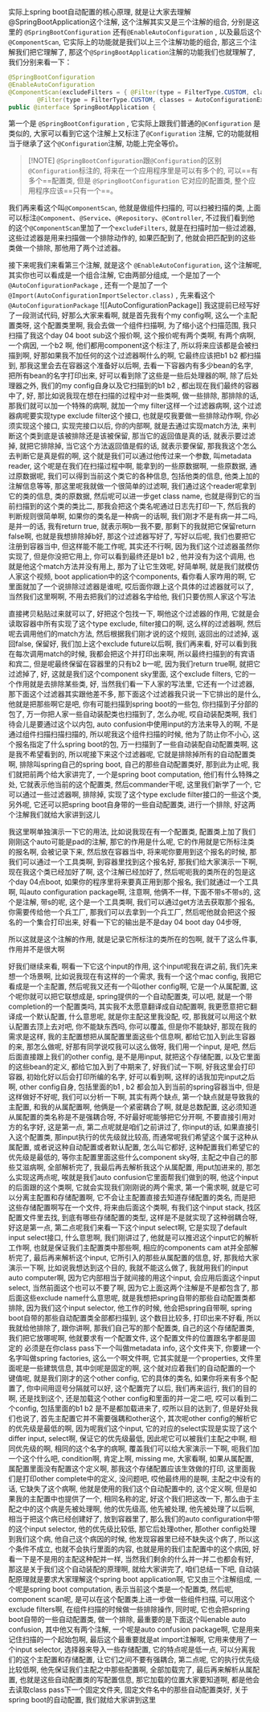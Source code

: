 实际上spring boot自动配置的核心原理, 就是让大家去理解@SpringBootApplication这个注解, 这个注解其实又是三个注解的组合, 分别是这里的 `@SpringBootConfiguration` 还有`@EnableAutoConfiguration` , 以及最后这个`@ComponentScan`, 它实际上的功能就是我们以上三个注解功能的组合, 那这三个注解我们把它理解了, 那这个`@SpringBootApplication`注解的功能我们也就理解了, 我们分别来看一下：
```java
@SpringBootConfiguration
@EnableAutoConfiguration
@ComponentScan(excludeFilters = { @Filter(type = FilterType.CUSTOM, classes = TypeExcludeFilter.class),
		@Filter(type = FilterType.CUSTOM, classes = AutoConfigurationExcludeFilter.class) })
public @interface SpringBootApplication {
```

第一个是 `@SpringBootConfiguration` , 它实际上跟我们普通的`@Configuration` 是类似的, 大家可以看到它这个注解上又标注了`@Configuration` 注解, 它的功能就相当于继承了这个`@Configuration`注解, 功能上完全等价。


> [!NOTE] `@SpringBootConfiguration`跟`@Configuration`的区别
`@Configuration`标注的, 将来在一个应用程序里是可以有多个的, 可以==有多个==配置类, 但是 `@SpringBootConfiguration` 它对应的配置类, 整个应用程序应该==只有一个==。

我们再来看这个叫`@ComponentScan`, 他就是做组件扫描的, 可以扫被扫描的类, 上面可以标注`@Component`、`@Service`、`@Repository`、`@Controller`, 不过我们看到他的这个`@ComponentScan`里加了一个`excludeFilters`, 就是在扫描时加一些过滤器, 这些过滤器是用来扫描做一个排除动作的, 如果匹配到了, 他就会把匹配到的这些类做一个排除, 那他用了两个过滤器。


接下来呢我们来看第三个注解, 就是这个 `@EnableAutoConfiguration`, 这个注解呢, 其实你也可以看成是一个组合注解, 它由两部分组成, 一个是加了一个`@AutoConfigurationPackage`
, 还有一个是加了一个`@Import(AutoConfigurationImportSelector.class)` ,  先来看这个`@AutoConfigurationPackage`
![[AutoConfigurationPackage]]
我这提前已经写好了一段测试代码, 好那么大家来看啊, 就是首先我有个my config啊, 这么一个主配置类呀, 这个配置类里啊, 我会去做一个组件扫描啊, 为了缩小这个扫描范围, 我只扫描了我这个day 04 boot sub这个报价啊, 这个报价呢有两个类啊, 有两个病啊, 一个病因, 一个b2 啊, 他们都用component这个标注了, 所以将来应该都是会被扫描到啊, 好那如果我不加任何的这个过滤器啊什么的啊, 它最终应该把b1 b2 都扫描到, 那我这里会去在容器这个准备好以后啊, 去看一下容器内有多少bean的名字, 把所有bean的名字打印出来, 好可以看到除了这些是一些后处理器的啊, 除了后处理器之外, 我们的my config自身以及它扫描到的b1 b2 , 都出现在我们最终的容器中了, 好, 那比如说我现在想在扫描的过程中对一些类啊, 做一些排除, 那排除的话, 那我们就可以加一个特殊的病啊, 就加一个my filter这样一个过滤器病啊, 这个过滤器病呢要实现type exclude filter这个接口, 也就是哎我要做一些排除动作啊, 你必须实现这个接口, 实现完接口以后, 你的内部啊, 就是去通过实现match方法, 来判断这个类到底是该被排除还是该被保留, 那当它的返回值是真的话, 就表示要过滤掉, 就把它排除掉, 当它这个方法返回值是假的话, 就表示要保留, 那我我这个怎么去判断它是真是假的啊, 这个就是我们可以通过他传过来一个参数, 叫metadata reader, 这个呢是在我们在扫描过程中啊, 能拿到的一些原数据啊, 一些原数据, 通过原数据呢, 我们可以得到当前这个类它的各种信息, 包括他类的信息, 他类上加的注解信息等等, 那这里呢我就做一个很简单的过滤啊, 我们通过这个reader呢拿到它的类的信息, 类的原数据, 然后呢可以进一步get class name, 也就是得到它的当前扫描到的这个类的类比二, 那我会把这个类名呢通过日志先打印一下, 然后我的判断规则很简单啊, 如果你的类名是一种病一的话啊, 我们刚才不是有病一并二吗, 是并一的话, 我有return true, 就表示啊b一我不要, 那剩下的我就把它保留return false啊, 也就是我想排除掉b好, 那这个过滤器写好了, 写好以后呢, 我们也要把它注册到容器当中, 但这样能不能工作呢, 其实还不行啊, 因为我们这个过滤器虽然你实现了, 但是你没把它用上, 你可以看到最终还是b1 b2 , 他并没有为这个调用, 也就是他这个match方法并没有用上, 那为了让它生效呢, 好简单啊, 就是我们就模仿人家这个视频, boot application中的这个components, 看你看人家咋用的啊, 它里面就加了一个说排除过滤器是谁呢, 哎后面你跟上这个具体的过滤器就可以了, 当然我们这里啊啊, 不用去把我们的过滤器名字给他, 我们只要仿照人家这个写法

直接拷贝粘贴过来就可以了, 好把这个包找一下, 啊他这个过滤器的作用, 它就是会读取容器中所有实现了这个type exclude, filter接口的啊, 这么样的过滤器啊, 然后呢去调用他们的match方法, 然后根据我们刚才说的这个规则, 返回出的过滤掉, 返回false, 保留好, 我们加上这个exclude future以后啊, 我们再来看, 好可以看到我在每次调用match的时候, 我都会把这个并打印出来啊, 所以最终扫描到的有宾语和宾二, 但是呢最终保留在容器里的只有b2 b一呢, 因为我们return true啊, 就把它过滤掉了, 好, 这就是我们这个component sky里面, 这个exclude filters, 它的一个作用就是去排除某些类, 好, 当然我们看一下人家的写法里, 它还有一个过滤器, 那下面这个过滤器其实跟他差不多, 那下面这个过滤器我只说一下它排出的是什么, 他就是把那些啊它是吧, 你有可能扫描到spring boot的一些包, 你扫描到子分部的包了, 万一你把人家一些自动装配类也扫描到了, 怎么办呢, 哎自动装配类啊, 我们待会儿是要通过这个以内包, auto confusion中使用input的方法来导入的啊, 不是通过组件扫描扫描扫描的, 所以呢我这个组件扫描的时候, 他为了防止你不小心, 这个报名指定了什么spring boot的包, 万一扫描到了一些自动装配自动配置类啊, 这是我不希望看到的, 所以呢接下来这个过滤器呢, 它就是排除掉所有的自动配置类啊, 排除叫spring自己的spring boot, 自己的那些自动配置类好, 那到此为止呢, 我们就把前两个给大家讲完了, 一个是spring boot computation, 他们有什么特殊之处, 它就表示他当前的这个配置类, 然后commander干呢, 这里我们新学了一个, 它可以通过一些过滤器啊, 排除掉, 实现了这个type exclude filter接口的一些这个类, 另外呢, 它还可以把spring boot自身带的一些自动配置类, 进行一个排除, 好这两个注解我们就给大家讲到这儿

我这里啊单独演示一下它的用法, 比如说我现在有一个配置类, 配置类上加了我们刚刚这个auto可能是pad的注解, 那它的作用是什么呢, 它的作用就是它所标注类的报名啊, 会被记录下来, 然后放在容器当中, 将来呢你要用到这个报名的时候, 那我们可以通过一个工具类啊, 到容器里找到这个报名好, 那我们给大家演示一下啊, 现在我这个类已经加好了啊, 这个注解已经加好了, 然后呢呃我的类所在的包是这个day 04点boot, 如果你的程序里将来要真正用到那个报名, 我们就通过一个工具啊, 叫auto configuration package啊, 注意啊, 他俩不一样, 下面不带s不带s的, 这个是注解, 带s的呢, 这个是一个工具类啊, 我们可以通过get方法去获取那个报名, 你需要传给他一个兵工厂, 那我们可以去拿到一个兵工厂, 然后呢他就会把这个报名的一个集合打印出来, 好看一下它的输出是不是day 04 boot day 04步呀, 

所以这就是这个注解的作用, 就是记录它所标注的类所在的包啊, 就干了这么件事, 作用并不是很大啊

好我们继续来看, 啊看一下它这个input的作用, 这个input呢我在讲之前, 我们先来想一个场景啊, 比如说我现在有这样的一个需求, 我有一个这个mac config, 我把它看成是一个主配置, 然后呢我又还有一个叫other config啊, 它是一个从属配置, 这个呢你就可以把它联想成是, spring提供的一个自动配置类, 可以吧, 就是一个带completion的一个配置类吗, 其实我不太愿意翻译成自动配置啊, 我更愿意把它翻译成一个默认配置, 什么意思呢, 就是你主配这里我没配, 哎, 那我就可以用这个默认配置去顶上去对吧, 你不能缺东西吗, 你可以覆盖, 但是你不能缺好, 那现在我的需求是这样, 我的主配置想把从属配置里面这些个信息啊, 都给它加入到此生容器的来, 那怎么做呢, 好那有同学说哎我可以这么做呀, 我们用一个input, 是吧, 然后后面直接跟上我们的other config, 是不是用input, 就把这个存储配置, 以及它里面的这些bean的定义, 都给它加入到了中期来了, 好我们试一下啊, 好我这里会打印容器, 初始化好以后会打印所编的名字, 好可以看到啊, 这样的话我加完input之后啊, other config自身, 包括里面的b1 , b2 都会加入到当前的spring容器当中, 但是这样做好不好呢, 我们可以分析一下啊, 其实有两个缺点, 第一个缺点就是导致我的主配置, 和我的从属配置啊, 他俩是一个紧密耦合了啊, 就是总数配置, 这必须知道从属配置的类名称是不是强耦合呀, 不好最好呢能够把它分开啊, 不要直接引用对方的名字好, 这是第一点, 第二点呢就是咱们之前讲过了, 你input的话, 如果直接引入这个配置类, 那input执行的优先级就比较高, 而通常呢我们希望这个属于这种从属配置, 或者说这种自动配置或者默认配置, 怎么叫它都好, 这种配置我们希望它的优先级是最低的, 等你主配置里面这些什么component sky呀, 主配之中自己的那些艾滋病啊, 全部解析完了, 我最后再去解析我这个从属配置, 用put加进来的, 那怎么实现这两点呢, 唉就是我们auto confusion它里面帮我们做到的啊, 他这个input的后面跟的这个类啊, 它就会实现我们刚刚说的两个需求, 第一个需求啊, 就是它可以分离主配置和存储配置啊, 它不会让主配置直接去知道存储配置的类名, 而是把这些存储配置啊写在一个文件, 将来由后面这个类啊, 有我们这个input stack, 找区配置文件里去找, 到底有哪些存储配置的类型, 这样是不是就实现了这种弱耦合呀, 好这是第一点, 第二点呢我们来看一下这个input select啊, 它是实现了default input select接口, 什么意思啊, 我们刚讲过了, 他就是可以推迟这个input它的解析工作啊, 也就是保证我们主配置类中那些啊, 相应的components cam at并全部解析完了, 最后再来解析这个input, 它所引入的那些从属配置的信息, 好, 那我给大家演示一下啊, 比如说我想达到这个目的, 我就不能这么做了, 我就用我们的input auto computer啊, 因为它内部相当于就间接的用这个input, 会应用后面这个input select, 当然前面这个也可以不要了啊, 因为它上面这两个注解是不是都包含了, 那后面这些exclude name什么意思呢, 就是我想把spring自带的那些自动配置类都排除, 因为我们这个input selector, 他工作的时候, 他会把spring自带啊, spring boot自带的那些自动配置类全部都扫描到, 这个数目比较多, 打印出来不好看, 所以我就给他排除了, 跟你讲啊, 那我们自己写的那个配置类, 自己的这个存储配置类, 我们把它放哪呢啊, 他就要求有一个配置文件, 这个配置文件的位置跟名字都是固定的
必须是在你class pass下一个叫做metadata info, 这个文件夹下, 你要建一个名字叫做spring factories, 这么一个啊文件啊, 它其实就是一个properties, 文件里面呢是一些建筑信息, 其中剑呢是固定的啊, 这个就对应着我们的自动配置的一个键值呢, 就是我们刚才的这个other config, 它的具体的类名, 如果你将来有多个配置了, 你中间用逗号分隔就可以好, 这个配置完了以后, 我们再来运行, 我们的目的啊, 还是找到这个, 还是加载这个other config和里面的并一定二吧, 哎可以看到二个config, 包括里面的b1 b2 是不是都加载进来了, 哎所以目的达到了, 但是好处我们也说了, 首先主配置它并不需要强耦和other这个, 其次呢other config的解析它的优先级是最低的啊, 因为呢我们这个input, 它的对应的select实现是实现了这个differ input, select啊, 保证它的优先级最低, 因此呢它可以被我们主配之中啊, 相同优先级的啊, 相同的这个名字的病啊, 覆盖我们可以给大家演示一下啊, 呃我们加一个这个什么吧, condition啊, 肯定上啊, missing me, 大家看啊, 如果从属配置, 属配置里面没有配置这个定义啊, 那我这个存储配置应该生效做的打印, 这里面我们是打印other complete中的定义, 没问题吧, 哎他最终用的是啊, 主配之中没有的话, 它缺失了这个病啊, 他就是使用的我们这个自动配置中的, 这个定义啊, 但是如果我的主配置中也提供了一个, 相同名称的定, 好这个我们把这改一下, 那么由于主配之中的这个病是先被处理啊, 他的优先级高, 他先被处理, 他先被处理了以后啊, 相当于把这个病已经创建好了, 放到容器里了, 那么我们的auto configuration中带的这个input selector, 他的优先级比较低, 那它后处理other, 那other config处理到我们这个病, 他自己这个病因的时候, 他发现容器里已经不缺失这个病了, 所以这个条件不成立, 也就不会执行里面的内容, 也就是用的我们主配置中的这个病因, 好看一下是不是用的主配这种配并一样, 当然我们剩余的什么并一并二也都会有好, 那这是关于我们这个自动装配的原理啊, 就给大家讲完了, 咱们总结一下吧, 自动装配原理就是要求大家理解这个spring boot application啊, 它又由三个注解组成, 一个呢是spring boot computation, 表示当前这个类是一个配置类, 然后呢, component scan呢, 是可以在这个配置类上进一步做一些组件扫描, 可以用这个exclude filters啊, 在组件扫描的时候做一些排除操作, 同时呢, 它也会把spring boot自带的一些自动配置类, 做一个排除, 最重要的是下面这个叫enable auto confusion, 其中他又有两个注解, 一个呢是auto confusion package啊, 它是用来记住扫描的一个起始包啊, 最后这个最重要就是at import注解啊, 它用来使用了一个input selector, 选择器来导入一些存储配置, 它的特点呢是低一点, 可以分离我们的这个主配置和存储配置, 让它们之间不要有强耦合, 第二点呢, 它的执行优先级比较低啊, 他先保证我们主配之中那些配置啊, 全部加载完了, 最后再来解析从属配置, 也就是这些自动配置类的写配置信息, 那它加载的位置大家要知道啊, 都是他会去读取class pass下一个固定文件夹, 固定文件名中的那些自动配置类好, 关于spring boot的自动配置, 我们就给大家讲到这里

